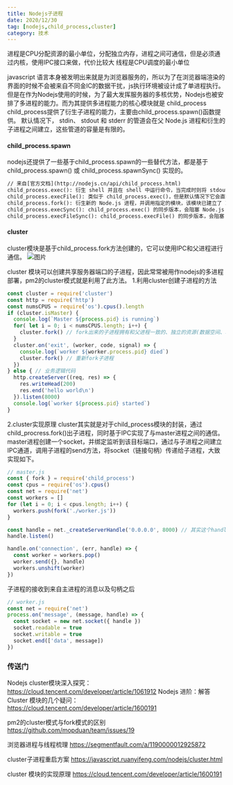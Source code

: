 ```yaml
---
title: Nodejs子进程
date: 2020/12/30
tag: [nodejs,child_process,cluster]
category: 技术
---
```


进程是CPU分配资源的最小单位，分配独立内存，进程之间可通信，但是必须通过内核，使用IPC接口来做，代价比较大
线程是CPU调度的最小单位

javascript 语言本身被发明出来就是为浏览器服务的，所以为了在浏览器端渲染的界面的时候不会被来自不同金IC的数据干扰，js执行环境被设计成了单进程执行。
但是在作为Nodejs使用的时候，为了最大发挥服务器的多核优势，Nodejs也被安排了多进程的能力。而为其提供多进程能力的核心模块就是 child_process
child_process提供了衍生子进程的能力，主要由child_process.spawn()函数提供。
默认情况下， stdin、 stdout 和 stderr 的管道会在父 Node.js 进程和衍生的子进程之间建立，这些管道的容量是有限的。

#### child_process.spawn
nodejs还提供了一些基于child_process.spawn的一些替代方法，都是基于 child_process.spawn() 或 child_process.spawnSync() 实现的。
```html
// 来自[官方文档](http://nodejs.cn/api/child_process.html)
child_process.exec(): 衍生 shell 并且在 shell 中运行命令，当完成时则将 stdout 和 stderr 传给回调函数。
child_process.execFile(): 类似于 child_process.exec()，但是默认情况下它会直接衍生命令而不先衍生 shell。
child_process.fork(): 衍生新的 Node.js 进程，并调用指定的模块，该模块已建立了 IPC 通信通道，可以在父进程与子进程之间发送消息。
child_process.execSync(): child_process.exec() 的同步版本，会阻塞 Node.js 事件循环。
child_process.execFileSync(): child_process.execFile() 的同步版本，会阻塞 Node.js 事件循环。
```

#### cluster
cluster模块是基于child_process.fork方法创建的，它可以使用IPC和父进程进行通信。
![图片](http://zhoushirong.github.io/img/child_process.png)

cluster 模块可以创建共享服务器端口的子进程，因此常常被用作nodejs的多进程部署，pm2的cluster模式就是利用了此方法。
1.利用cluster创建子进程的方法
```javascript
const cluster = require('cluster')
const http = require('http')
const numsCPUS = require('os').cpus().length
if (cluster.isMaster) {
  console.log(`Master ${process.pid} is running`)
  for( let i = 0; i < numsCPUS.length; i++) {
    cluster.fork() // fork出来的子进程拥有和父进程一致的、独立的资源(数据空间、堆、栈)等。
  }
  cluster.on('exit', (worker, code, signal) => {
    console.log(`worker ${worker.process.pid} died`)
    cluster.fork() // 重新fork子进程
  })
} else { // 业务逻辑代码
  http.createServer((req, res) => {
    res.writeHead(200)
    res.end('hello world\n')
  }).listen(8000)
  console.log(`worker ${process.pid} started`)
}
```

2.cluster实现原理
cluster其实就是对于child_process模块的封装，通过child_procress.fork()出子进程，同时基于IPC实现了与master进程之间的通信。
master进程创建一个socket，并绑定监听到该目标端口，通过与子进程之间建立IPC通道，调用子进程的send方法，将socket（链接句柄）传递给子进程，大致实现如下。
```javascript
// master.js
const { fork } = require('child_process')
const cpus = require('os').cpus()
const net = require('net')
const workers = []
for (let i = 0; i < cpus.length; i++) {
  workers.push(fork('./worker.js'))
}

const handle = net._createServerHandle('0.0.0.0', 8000) // 其实这个handle就是我们的业务逻辑(app.js)
handle.listen()

handle.on('connection', (err, handle) => {
  const worker = workers.pop()
  worker.send({}, handle)
  workers.unshift(worker)
})
```
子进程的接收到来自主进程的消息以及句柄之后
```javascript
// worker.js
const net = require('net')
process.on('message', (message, handle) => {
  const socket = new net.socket({ handle })
  socket.readable = true
  socket.writable = true
  socket.end(['data', message])
})
```



### 传送门
Nodejs cluster模块深入探究：
https://cloud.tencent.com/developer/article/1061912
Nodejs 进阶：解答 Cluster 模块的几个疑问：
https://cloud.tencent.com/developer/article/1600191


pm2的cluster模式与fork模式的区别
https://github.com/mopduan/team/issues/19

浏览器进程与线程梳理
https://segmentfault.com/a/1190000012925872

cluster子进程重启方案
https://javascript.ruanyifeng.com/nodejs/cluster.html

cluster 模块的实现原理
https://cloud.tencent.com/developer/article/1600191